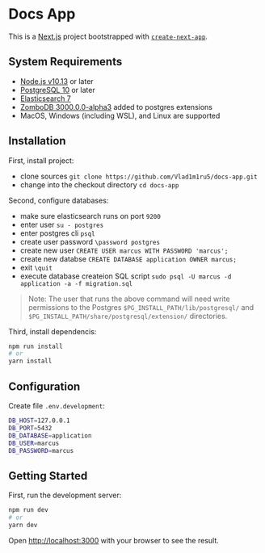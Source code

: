 # Docs App

This is a [Next.js](https://nextjs.org/) project bootstrapped with [`create-next-app`](https://github.com/vercel/next.js/tree/canary/packages/create-next-app).

## System Requirements

* [Node.js v10.13](https://nodejs.org) or later
* [PostgreSQL 10](https://www.postgresql.org/download/) or later
* [Elasticsearch 7](https://www.elastic.co/downloads/elasticsearch)
* [ZomboDB 3000.0.0-alpha3](https://www.zombodb.com/services/) added to postgres extensions
* MacOS, Windows (including WSL), and Linux are supported

## Installation

First, install project:

* clone sources `git clone https://github.com/Vlad1m1ru5/docs-app.git`
* change into the checkout directory `cd docs-app`

Second, configure databases:

* make sure elasticsearch runs on port `9200`
* enter user `su - postgres`
* enter postgres cli `psql`
* create user password `\password postgres`
* create new user `CREATE USER marcus WITH PASSWORD 'marcus';`
* create new databse `CREATE DATABASE application OWNER marcus;`
* exit `\quit`
* execute database createion SQL script `sudo psql -U marcus -d application -a -f migration.sql`

> Note: The user that runs the above command will need write permissions to the Postgres `$PG_INSTALL_PATH/lib/postgresql/` and `$PG_INSTALL_PATH/share/postgresql/extension/` directories.

Third, install dependencis:

```bash
npm run install
# or
yarn install
```

## Configuration

Create file `.env.development`:

```bash
DB_HOST=127.0.0.1
DB_PORT=5432
DB_DATABASE=application
DB_USER=marcus
DB_PASSWORD=marcus
```

## Getting Started

First, run the development server:

```bash
npm run dev
# or
yarn dev
```

Open [http://localhost:3000](http://localhost:3000) with your browser to see the result.
